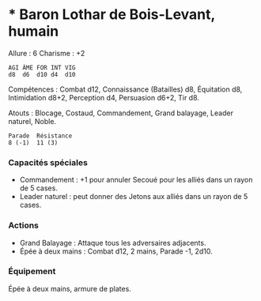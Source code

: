 # * Baron Lothar de Bois-Levant, humain

Allure : 6
Charisme : +2


	AGI	ÂME	FOR	INT	VIG
	d8	d6	d10	d4	d10

Compétences : Combat d12, Connaissance (Batailles) d8, Équitation d8, Intimidation d8+2, Perception d4, Persuasion d6+2,  Tir d8.

Atouts : Blocage, Costaud, Commandement, Grand balayage, Leader naturel, Noble.

	Parade	Résistance
	8 (-1)	11 (3)

### Capacités spéciales
- Commandement : +1 pour annuler Secoué pour les alliés dans un rayon de 5 cases.
- Leader naturel : peut donner des Jetons aux alliés dans un rayon de 5 cases.

### Actions
- Grand Balayage : Attaque tous les adversaires adjacents.
- Épée à deux mains : Combat d12, 2 mains, Parade -1, 2d10.

### Équipement
Épée à deux mains, armure de plates.
